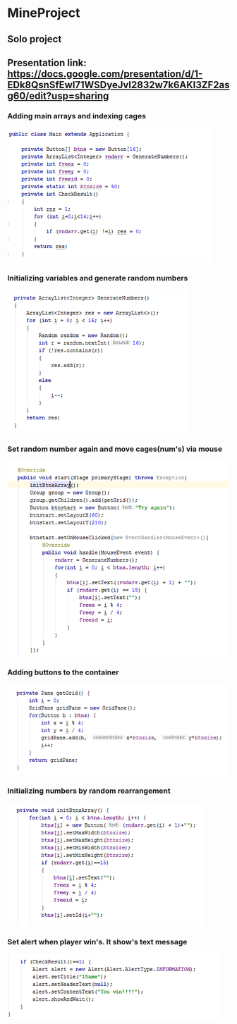# MineProject

## Solo project 
## Presentation link: https://docs.google.com/presentation/d/1-EDk8QsnSfEwl71WSDyeJvI2832w7k6AKI3ZF2asg60/edit?usp=sharing

### Adding main arrays and indexing cages
<img src="images/Снимок%20экрана%20(33).png">

### Initializing variables and generate random numbers
<img src="images/Снимок%20экрана%20(34).png">

### Set random number again and move cages(num's) via mouse
<img src="images/Снимок%20экрана%20(35).png">

### Adding buttons to the container
<img src="images/Снимок%20экрана%20(36).png">

### Initializing numbers by random rearrangement
<img src="images/Снимок%20экрана%20(37).png">

### Set alert when player win's. It show's text message
<img src="images/Снимок%20экрана%20(39).png">
